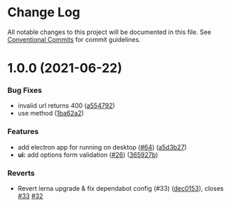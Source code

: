 # Change Log

All notable changes to this project will be documented in this file.
See [Conventional Commits](https://conventionalcommits.org) for commit guidelines.

# 1.0.0 (2021-06-22)


### Bug Fixes

* invalid url returns 400 ([a554792](https://github.com/nearform/autocannon-ui/commit/a55479232290f7f892f10f7ea36ef0935bda735c))
* use method ([1ba62a2](https://github.com/nearform/autocannon-ui/commit/1ba62a276d6ee69c3ec8ba0d7072ab07b121fdc6))


### Features

* add electron app for running on desktop ([#64](https://github.com/nearform/autocannon-ui/issues/64)) ([a5d3b27](https://github.com/nearform/autocannon-ui/commit/a5d3b27e25f19b32e4b454c1173d79065a409a2e))
* **ui:** add options form validation ([#26](https://github.com/nearform/autocannon-ui/issues/26)) ([365927b](https://github.com/nearform/autocannon-ui/commit/365927b083cea3dfb0c0b7837e10a7486953cb34))


### Reverts

* Revert lerna upgrade & fix dependabot config (#33) ([dec0153](https://github.com/nearform/autocannon-ui/commit/dec0153b13358aa9e44d3a7b7036265bb986ec2c)), closes [#33](https://github.com/nearform/autocannon-ui/issues/33) [#32](https://github.com/nearform/autocannon-ui/issues/32)
